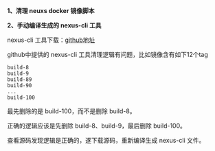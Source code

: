 **1、清理 neuxs docker 镜像脚本**

**2、手动编译生成的 nexus-cli 工具**



nexus-cli 工具下载：[github地址](https://github.com/mlabouardy/nexus-cli)

github中提供的 nexus-cli 工具清理逻辑有问题，比如镜像含有如下12个tag

```
build-8
build-9
build-89
build-90
...
build-100
```

最先删除的是 build-100，而不是删除 build-8。

正确的逻辑应该是先删除 build-8、build-9，最后删除 build-100。

查看源码发现逻辑是正确的，遂下载源码，重新编译生成 nexus-cli 文件。